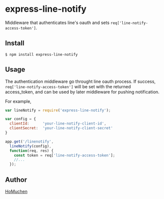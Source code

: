 # express-line-notify

Middleware that authenticates line's oauth and sets `req['line-notify-access-token']`.

## Install

    $ npm install express-line-notify

## Usage

The authentication middleware go throught line oauth process.
If success, `req['line-notify-access-token']` will be set with the returned access_token,
and can be used by later middleware for pushing notification.

For example,

```javascript
var lineNotify = require('express-line-notify');

var config = {
  clientId:      'your-line-notify-client-id',
  clientSecret:  'your-line-notify-client-secret'
}

app.get('/linenotify',
  lineNotify(config),
  function(req, res) {
    const token = req['line-notify-access-token'];
    //...
  });
```


## Author

[HoMuchen](b98901052@ntu.edu.tw)
